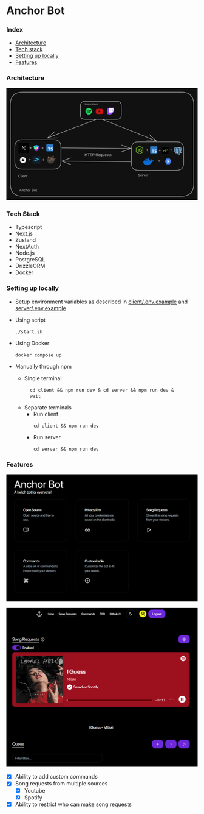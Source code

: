 # Anchor Bot

### Index

- [Architecture](#architecture)
- [Tech stack](#tech-stack)
- [Setting up locally](#setting-up-locally)
- [Features](#features)

### Architecture

![Image of architecture](client/public/arch3.png)

### Tech Stack

- Typescript
- Next.js
- Zustand
- NextAuth
- Node.js
- PostgreSQL
- DrizzleORM
- Docker

### Setting up locally

- Setup environment variables as described in [client/.env.example](client/.env.example) and [server/.env.example](server/.env.example)

- Using script
  ```
  ./start.sh
  ```
- Using Docker
  ```
  docker compose up
  ```
- Manually through npm
  - Single terminal
    ```
      cd client && npm run dev & cd server && npm run dev &
      wait
    ```
  - Separate terminals
    - Run client
      ```
      cd client && npm run dev
      ```
    - Run server
      ```
      cd server && npm run dev
      ```

### Features

![Landing Page](client/public/home.png)

![Queue](client/public/anchor-bot.png)

- [x] Ability to add custom commands
- [x] Song requests from multiple sources
  - [x] Youtube
  - [x] Spotify
- [x] Ability to restrict who can make song requests
